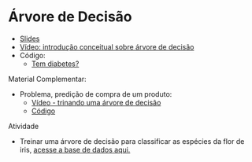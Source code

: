 # Árvore de Decisão 
* [Slides](https://docs.google.com/presentation/d/1IOQGZS21VcNK8GHDCT5IoaeOPbEBEtSYGcZr-Lm7AxQ/edit?usp=sharing)
* [Vídeo: introdução conceitual sobre árvore de decisão](https://youtu.be/UktH9kZm-w0) 
* Código:
  * [Tem diabetes?](https://colab.research.google.com/drive/1ISIObTt9PCeW950jotNgRWkjmdhdMfcN?usp=sharing)
 
Material Complementar:
* Problema, predição de compra de um produto:
  * [Vídeo - trinando uma árvore de decisão](https://youtu.be/NWqdl3vw5YE)
  * [Código](https://colab.research.google.com/drive/1YVy68Eo9Mf5r5qijp7orxFxjUNTsc6Q3?usp=sharing)
  

Atividade 
* Treinar uma árvore de decisão para classificar as espécies da flor de iris, [acesse a base de dados aqui.](https://raw.githubusercontent.com/ect-info/ml/master/dados/Iris.csv)  
